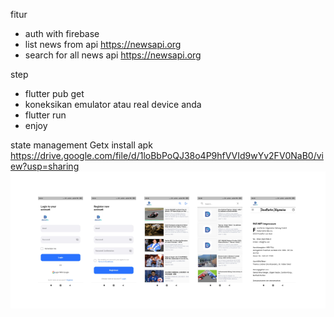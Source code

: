 


fitur
- auth with firebase
- list news from api https://newsapi.org
- search for all news api https://newsapi.org

step
- flutter pub get
- koneksikan emulator atau real device anda
- flutter run
- enjoy


state management Getx
install apk https://drive.google.com/file/d/1loBbPoQJ38o4P9hfVVId9wYv2FV0NaB0/view?usp=sharing
![screenpage](assets/images/screen.png)